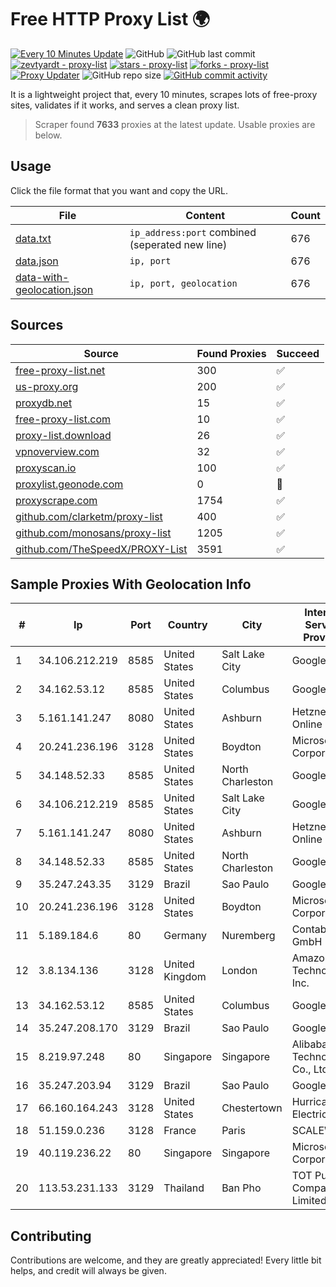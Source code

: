 
# Free HTTP Proxy List 🌍

[![Every 10 Minutes Update](https://github.com/mertguvencli/http-proxy-list/actions/workflows/main.yml/badge.svg?branch=main)](https://github.com/mertguvencli/http-proxy-list/actions/workflows/main.yml)
![GitHub](https://img.shields.io/github/license/mertguvencli/http-proxy-list)
![GitHub last commit](https://img.shields.io/github/last-commit/mertguvencli/http-proxy-list)
[![zevtyardt - proxy-list](https://img.shields.io/static/v1?label=zevtyardt&message=proxy-list&color=blue&logo=github)](https://github.com/zevtyardt/proxy-list "Go to GitHub repo")
[![stars - proxy-list](https://img.shields.io/github/stars/zevtyardt/proxy-list?style=social)](https://github.com/zevtyardt/proxy-list)
[![forks - proxy-list](https://img.shields.io/github/forks/zevtyardt/proxy-list?style=social)](https://github.com/zevtyardt/proxy-list)
[![Proxy Updater](https://github.com/zevtyardt/proxy-list/workflows/Proxy%20Updater/badge.svg)](https://github.com/zevtyardt/proxy-list/actions?query=workflow:"Proxy+Updater")
![GitHub repo size](https://img.shields.io/github/repo-size/zevtyardt/proxy-list)
[![GitHub commit activity](https://img.shields.io/github/commit-activity/m/zevtyardt/proxy-list?logo=commits)](https://github.com/zevtyardt/proxy-list/commits/main)

It is a lightweight project that, every 10 minutes, scrapes lots of free-proxy sites, validates if it works, and serves a clean proxy list.

> Scraper found **7633** proxies at the latest update. Usable proxies are below.

## Usage

Click the file format that you want and copy the URL.

|File|Content|Count|
|----|-------|-----|
|[data.txt](https://raw.githubusercontent.com/mertguvencli/http-proxy-list/main/proxy-list/data.txt)|`ip_address:port` combined (seperated new line)|676|
|[data.json](https://raw.githubusercontent.com/mertguvencli/http-proxy-list/main/proxy-list/data.json)|`ip, port`|676|
|[data-with-geolocation.json](https://raw.githubusercontent.com/mertguvencli/http-proxy-list/main/proxy-list/data-with-geolocation.json)|`ip, port, geolocation`|676|

## Sources

|Source|Found Proxies|Succeed|
|------|-------------|-------|
|[free-proxy-list.net](https://free-proxy-list.net)|300|✅|
|[us-proxy.org](https://www.us-proxy.org)|200|✅|
|[proxydb.net](http://proxydb.net)|15|✅|
|[free-proxy-list.com](https://free-proxy-list.com/?page=&port=&type%5B%5D=http&type%5B%5D=https&up_time=0&search=Search)|10|✅|
|[proxy-list.download](https://www.proxy-list.download/HTTP)|26|✅|
|[vpnoverview.com](https://vpnoverview.com/privacy/anonymous-browsing/free-proxy-servers)|32|✅|
|[proxyscan.io](https://www.proxyscan.io)|100|✅|
|[proxylist.geonode.com](https://proxylist.geonode.com/api/proxy-list?limit=300&page=1&sort_by=lastChecked&sort_type=desc&protocols=http,https)|0|🚫|
|[proxyscrape.com](https://api.proxyscrape.com/v2/?request=displayproxies&protocol=http&timeout=10000&country=all&ssl=all&anonymity=all)|1754|✅|
|[github.com/clarketm/proxy-list](https://raw.githubusercontent.com/clarketm/proxy-list/master/proxy-list-raw.txt)|400|✅|
|[github.com/monosans/proxy-list](https://raw.githubusercontent.com/monosans/proxy-list/main/proxies/http.txt)|1205|✅|
|[github.com/TheSpeedX/PROXY-List](https://raw.githubusercontent.com/TheSpeedX/PROXY-List/master/http.txt)|3591|✅|


## Sample Proxies With Geolocation Info

|#|Ip|Port|Country|City|Internet Service Provider|
|-|--|----|-------|----|-------------------------|
|1|34.106.212.219|8585|United States|Salt Lake City|Google LLC|
|2|34.162.53.12|8585|United States|Columbus|Google LLC|
|3|5.161.141.247|8080|United States|Ashburn|Hetzner Online GmbH|
|4|20.241.236.196|3128|United States|Boydton|Microsoft Corporation|
|5|34.148.52.33|8585|United States|North Charleston|Google LLC|
|6|34.106.212.219|8585|United States|Salt Lake City|Google LLC|
|7|5.161.141.247|8080|United States|Ashburn|Hetzner Online GmbH|
|8|34.148.52.33|8585|United States|North Charleston|Google LLC|
|9|35.247.243.35|3129|Brazil|Sao Paulo|Google LLC|
|10|20.241.236.196|3128|United States|Boydton|Microsoft Corporation|
|11|5.189.184.6|80|Germany|Nuremberg|Contabo GmbH|
|12|3.8.134.136|3128|United Kingdom|London|Amazon Technologies Inc.|
|13|34.162.53.12|8585|United States|Columbus|Google LLC|
|14|35.247.208.170|3129|Brazil|Sao Paulo|Google LLC|
|15|8.219.97.248|80|Singapore|Singapore|Alibaba (US) Technology Co., Ltd.|
|16|35.247.203.94|3129|Brazil|Sao Paulo|Google LLC|
|17|66.160.164.243|3128|United States|Chestertown|Hurricane Electric LLC|
|18|51.159.0.236|3128|France|Paris|SCALEWAY|
|19|40.119.236.22|80|Singapore|Singapore|Microsoft Corporation|
|20|113.53.231.133|3129|Thailand|Ban Pho|TOT Public Company Limited|



## Contributing

Contributions are welcome, and they are greatly appreciated! Every
little bit helps, and credit will always be given.

